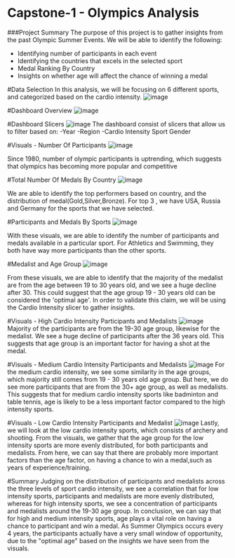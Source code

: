 # Capstone-1 - Olympics Analysis

###Project Summary
The purpose of this project is to gather insights from the past Olympic Summer Events. 
We will be able to identify the following:
- Identifying number of participants in each event
- Identifying the countries that excels in the selected sport
- Medal Ranking By Country
- Insights on whether age will affect the chance of winning a medal

#Data Selection
In this analysis, we will be focusing on 6 different sports, and categorized based on the cardio intensity.
![image](https://user-images.githubusercontent.com/34051347/119298342-6c678180-bc8f-11eb-9e72-7101abbf3020.png)


#Dashboard Overview
![image](https://user-images.githubusercontent.com/34051347/119298388-8739f600-bc8f-11eb-836e-3b12c6bb3756.png)


#Dashboard Slicers
![image](https://user-images.githubusercontent.com/34051347/119298437-a042a700-bc8f-11eb-8792-335ffac33840.png)
The dashboard consist of slicers that allow us to filter based on:
-Year
-Region
-Cardio Intensity
Sport
Gender

#Visuals - Number Of Participants
![image](https://user-images.githubusercontent.com/34051347/119298509-c10afc80-bc8f-11eb-986b-646c2c1b9ab7.png)

Since 1980, number of olympic participants is uptrending, which suggests that olympics has becoming more popular and competitive

#Total Number Of Medals By Country
![image](https://user-images.githubusercontent.com/34051347/119298584-e861c980-bc8f-11eb-8f36-4c64715255b2.png)

We are able to identify the top performers based on country, and the distribution of medal(Gold,Silver,Bronze). For top 3 , we have USA, Russia and Germany for the sports that we have selected.

#Participants and Medals By Sports
![image](https://user-images.githubusercontent.com/34051347/119298717-25c65700-bc90-11eb-9159-0faa37c0dd99.png)

With these visuals, we are able to identify the number of participants and medals available in a particular sport. For Athletics and Swimming, they both have way more participants than the other sports.

#Medalist and Age Group
![image](https://user-images.githubusercontent.com/34051347/119298848-67ef9880-bc90-11eb-95bd-82ad30b2513f.png)

From these visuals, we are able to identify that the majority of the medalist are from the age between 19 to 30 years old, and we see a huge decline after 30.
This could suggest that the age group 19 - 30 years old can be considered the 'optimal age'. In order to validate this claim, we will be using the Cardio Intensity slicer to gather insights.

#Visuals - High Cardio Intensity Participants and Medalists
![image](https://user-images.githubusercontent.com/34051347/119299897-62934d80-bc92-11eb-849e-821e11f2727d.png)
Majority of the participants are from the 19-30 age group, likewise for the medalist. We see a huge decline of participants after the 36 years old. This suggests that age group is an important factor for having a shot at the medal.

#Visuals - Medium Cardio Intensity Participants and Medalists
![image](https://user-images.githubusercontent.com/34051347/119300074-baca4f80-bc92-11eb-834c-4fcf0e574851.png)
For the medium cardio intensity, we see some similarity in the age groups, which majority still comes from 19 - 30 years old age group. But here, we do see more participants that are from the 30+ age group, as well as medalists. This suggests that for medium cardio intensity sports like badminton and table tennis, age is likely to be a less important factor compared to the high intensity sports.

#Visuals - Low Cardio Intensity Participants and Medalist
![image](https://user-images.githubusercontent.com/34051347/119300545-82774100-bc93-11eb-9e1d-a01031b4424c.png)
Lastly, we will look at the low cardio intensity sports, which consists of archery and shooting. From the visuals, we gather that the age group for the low intensity sports are more evenly distributed, for both participants and medalists. From here, we can say that  there are probably more important factors than the age factor, on having a chance to win a medal,such as years of experience/training.

#Summary
Judging on the distribution of participants and medalists across the three levels of sport cardio intensity, we see a correlation that for low intensity sports, participants and medalists are more evenly distributed, whereas for high intensity sports, we see a concentration of participants and medalists around the 19-30 age group. In conclusion, we can say that for high and medium intensity sports, age plays a vital role on having a chance to participant and win a medal. As Summer Olympics occurs every 4 years, the participants actually have a very small window of opportunity, due to the "optimal age" based on the insights we have seen from the visuals. 



